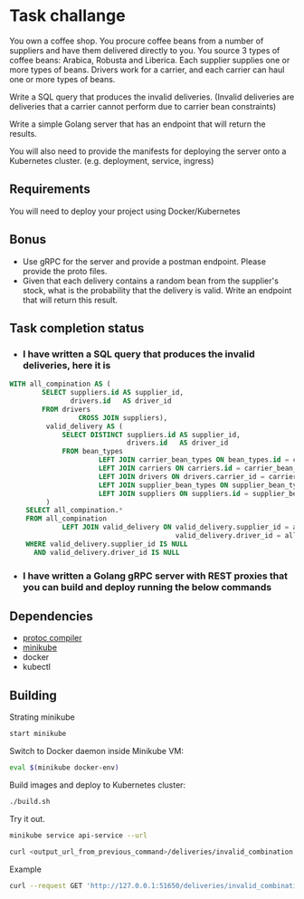 # Task challange

You own a coffee shop. You procure coffee beans from a number of suppliers and have them delivered directly to you. You source 3 types of coffee beans: Arabica, Robusta and Liberica.
Each supplier supplies one or more types of beans.
Drivers work for a carrier, and each carrier can haul one or more types of beans.

Write a SQL query that produces the invalid deliveries. (Invalid deliveries are deliveries that a carrier cannot perform due to carrier bean constraints)

Write a simple Golang server that has an endpoint that will return the results.

You will also need to provide the manifests for deploying the server onto a Kubernetes cluster. (e.g. deployment, service, ingress)

## Requirements

You will need to deploy your project using Docker/Kubernetes

## Bonus

- Use gRPC for the server and provide a postman endpoint. Please provide the proto files.
- Given that each delivery contains a random bean from the supplier's stock, what is the probability that the delivery is valid. Write an endpoint that will return this result.

## Task completion status

- ### I have written a SQL query that produces the invalid deliveries, here it is

```sql
WITH all_compination AS (
		SELECT suppliers.id AS supplier_id,
			   drivers.id   AS driver_id
		FROM drivers
				 CROSS JOIN suppliers),
		 valid_delivery AS (
			 SELECT DISTINCT suppliers.id AS supplier_id,
							 drivers.id   AS driver_id
			 FROM bean_types
					  LEFT JOIN carrier_bean_types ON bean_types.id = carrier_bean_types.bean_type_id
					  LEFT JOIN carriers ON carriers.id = carrier_bean_types.carrier_id
					  LEFT JOIN drivers ON drivers.carrier_id = carriers.id
					  LEFT JOIN supplier_bean_types ON supplier_bean_types.bean_type_id = carrier_bean_types.bean_type_id
					  LEFT JOIN suppliers ON suppliers.id = supplier_bean_types.supplier_id AND drivers.id IS NOT NULL
		 )
	SELECT all_compination.*
	FROM all_compination
			 LEFT JOIN valid_delivery ON valid_delivery.supplier_id = all_compination.supplier_id AND
										 valid_delivery.driver_id = all_compination.driver_id
	WHERE valid_delivery.supplier_id IS NULL
	  AND valid_delivery.driver_id IS NULL
```

- ### I have written a Golang gRPC server with REST proxies that you can build and deploy running the below commands

## Dependencies

- [protoc compiler](https://developers.google.com/protocol-buffers/docs/gotutorial)
- [minikube](https://v1-18.docs.kubernetes.io/docs/tasks/tools/install-minikube/)
- docker
- kubectl

## Building

Strating minikube

```bash
start minikube
```

Switch to Docker daemon inside Minikube VM:

```bash
eval $(minikube docker-env)
```

Build images and deploy to Kubernetes cluster:

```bash
./build.sh
```

Try it out.

```bash
minikube service api-service --url
```

```bash
curl <output_url_from_previous_command>/deliveries/invalid_combination
```

Example

```bash
curl --request GET 'http://127.0.0.1:51650/deliveries/invalid_combination'
```
